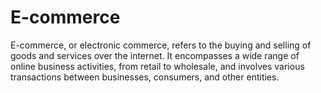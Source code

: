 # E-commerce
E-commerce, or electronic commerce, refers to the buying and selling of goods and services over the internet. It encompasses a wide range of online business activities, from retail to wholesale, and involves various transactions between businesses, consumers, and other entities. 

